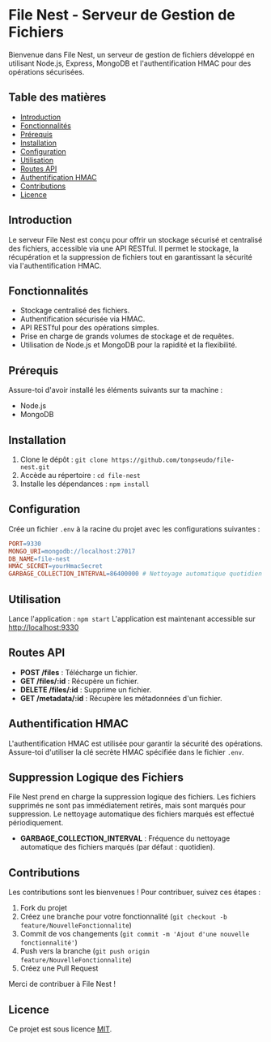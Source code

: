 # File Nest - Serveur de Gestion de Fichiers

Bienvenue dans File Nest, un serveur de gestion de fichiers développé en utilisant Node.js, Express, MongoDB et l'authentification HMAC pour des opérations sécurisées.

## Table des matières

- [Introduction](#introduction)
- [Fonctionnalités](#fonctionnalités)
- [Prérequis](#prérequis)
- [Installation](#installation)
- [Configuration](#configuration)
- [Utilisation](#utilisation)
- [Routes API](#routes-api)
- [Authentification HMAC](#authentification-hmac)
- [Contributions](#contributions)
- [Licence](#licence)

## Introduction

Le serveur File Nest est conçu pour offrir un stockage sécurisé et centralisé des fichiers, accessible via une API RESTful. Il permet le stockage, la récupération et la suppression de fichiers tout en garantissant la sécurité via l'authentification HMAC.

## Fonctionnalités

- Stockage centralisé des fichiers.
- Authentification sécurisée via HMAC.
- API RESTful pour des opérations simples.
- Prise en charge de grands volumes de stockage et de requêtes.
- Utilisation de Node.js et MongoDB pour la rapidité et la flexibilité.

## Prérequis

Assure-toi d'avoir installé les éléments suivants sur ta machine :

- Node.js
- MongoDB

## Installation

1. Clone le dépôt : `git clone https://github.com/tonpseudo/file-nest.git`
2. Accède au répertoire : `cd file-nest`
3. Installe les dépendances : `npm install`

## Configuration

Crée un fichier `.env` à la racine du projet avec les configurations suivantes :

```makefile
PORT=9330
MONGO_URI=mongodb://localhost:27017
DB_NAME=file-nest
HMAC_SECRET=yourHmacSecret
GARBAGE_COLLECTION_INTERVAL=86400000 # Nettoyage automatique quotidien (en millisecondes)
```

## Utilisation

Lance l'application : `npm start`
L'application est maintenant accessible sur [http://localhost:9330](http://localhost:9330)

## Routes API

- **POST /files** : Télécharge un fichier.
- **GET /files/:id** : Récupère un fichier.
- **DELETE /files/:id** : Supprime un fichier.
- **GET /metadata/:id** : Récupère les métadonnées d'un fichier.

## Authentification HMAC

L'authentification HMAC est utilisée pour garantir la sécurité des opérations. Assure-toi d'utiliser la clé secrète HMAC spécifiée dans le fichier `.env`.

## Suppression Logique des Fichiers

File Nest prend en charge la suppression logique des fichiers. Les fichiers supprimés ne sont pas immédiatement retirés, mais sont marqués pour suppression. 
Le nettoyage automatique des fichiers marqués est effectué périodiquement.
- **GARBAGE_COLLECTION_INTERVAL** : Fréquence du nettoyage automatique des fichiers marqués (par défaut : quotidien).

## Contributions

Les contributions sont les bienvenues ! Pour contribuer, suivez ces étapes :

1. Fork du projet
2. Créez une branche pour votre fonctionnalité (`git checkout -b feature/NouvelleFonctionnalite`)
3. Commit de vos changements (`git commit -m 'Ajout d'une nouvelle fonctionnalité'`)
4. Push vers la branche (`git push origin feature/NouvelleFonctionnalite`)
5. Créez une Pull Request

Merci de contribuer à File Nest !

## Licence

Ce projet est sous licence [MIT](LICENSE).